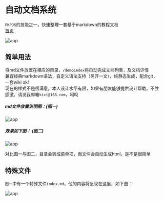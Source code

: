 # 自动文档系统  
`FKPJS`的技能之一，快速整理一套基于markdown的教程文档  
[首页](/)

![app](/images/demo/doc.gif)   

## 简单用法  
将md文件放置在相应的目录，`/demoindex`将自动完成文档列表，及文档详情  
兼容经典markdown语法，自定义语法支持（另开一文），纯静态生成，配合git，一套wiki ok!    
现在的样式不是很满意，本人设计水平有限，如果有朋友能够提供设计帮助，不胜感激，请发我邮箱`kixi@163.com`，呵呵    

##### md文件放置说明图：(图一)  

![app](/images/demo/md.jpg)   


##### 效果如下图： (图二)   

![app](/images/html/demoindex.jpg)  

对比图一与图二，目录会转成菜单项，而文件会自动生成html，是不是很简单  


## 特殊文件  
`图一`中有一个特殊文件`index.md`，他的内容将呈现在这里，如下图：  

![app](/images/demo/md_right.jpg)   
